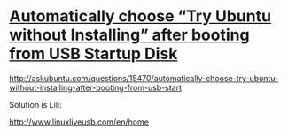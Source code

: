 # [Automatically choose “Try Ubuntu without Installing” after booting from USB Startup Disk](http://www.linuxliveusb.com/en/home)

<http://askubuntu.com/questions/15470/automatically-choose-try-ubuntu-without-installing-after-booting-from-usb-start>

Solution is Lili:

<http://www.linuxliveusb.com/en/home>
